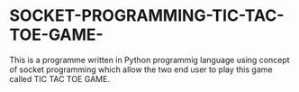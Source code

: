 # SOCKET-PROGRAMMING-TIC-TAC-TOE-GAME-
This is a programme written in Python programmig language using concept of socket programming which allow the two end user to play this game called TIC TAC TOE GAME.
